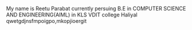 My name is Reetu Parabat
currently persuing B.E in COMPUTER SCIENCE AND ENGINEERING(AIML) in KLS VDIT college Haliyal
qwetgdjnsfmpoigpo,mkopjioergit 